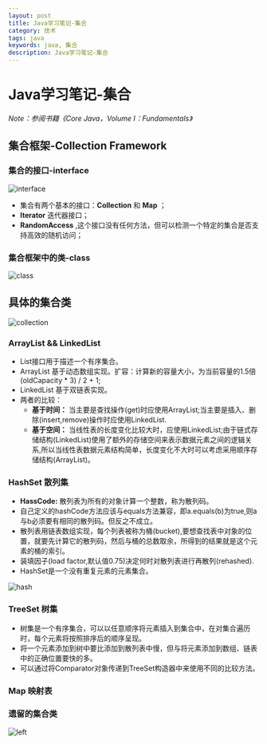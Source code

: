 ```yaml
---
layout: post
title: Java学习笔记-集合
category: 技术
tags: java
keywords: java, 集合
description: Java学习笔记-集合
---
```


# Java学习笔记-集合
*Note：参阅书籍《Core Java，Volume I：Fundamentals》*

## 集合框架-Collection Framework

### 集合的接口-interface

![interface](http://o835t7sp4.bkt.clouddn.com/image/blog/java/%E9%9B%86%E5%90%88%E6%A1%86%E6%9E%B6%E6%8E%A5%E5%8F%A3.png)

- 集合有两个基本的接口：**Collection** 和 **Map** ；
- **Iterator** 迭代器接口；
- **RandomAccess** ,这个接口没有任何方法，但可以检测一个特定的集合是否支持高效的随机访问；

### 集合框架中的类-class

![class](http://o835t7sp4.bkt.clouddn.com/image/blog/java/%E9%9B%86%E5%90%88%E6%A1%86%E6%9E%B6%E4%B8%AD%E7%9A%84%E7%B1%BB.png)

## 具体的集合类

![collection](http://o835t7sp4.bkt.clouddn.com/image/blog/java/%E5%85%B7%E4%BD%93%E7%9A%84%E9%9B%86%E5%90%88.png)

### ArrayList && LinkedList

- List接口用于描述一个有序集合。
- ArrayList 基于动态数组实现。扩容：计算新的容量大小，为当前容量的1.5倍 (oldCapacity * 3) / 2 + 1;
- LinkedList 基于双链表实现。
- 两者的比较：
    - **基于时间：** 当主要是查找操作(get)时应使用ArrayList;当主要是插入、删除(insert,remove)操作时应使用LinkedList.
    - **基于空间：** 当线性表的长度变化比较大时，应使用LinkedList;由于链式存储结构(LinkedList)使用了额外的存储空间来表示数据元素之间的逻辑关系,所以当线性表数据元素结构简单，长度变化不大时可以考虑采用顺序存储结构(ArrayList)。

### HashSet 散列集

- **HassCode:** 散列表为所有的对象计算一个整数，称为散列码。
- 自己定义的hashCode方法应该与equals方法兼容，即a.equals(b)为true,则a与b必须要有相同的散列码。但反之不成立。
- 散列表用链表数组实现，每个列表被称为桶(bucket),要想查找表中对象的位置，就要先计算它的散列码，然后与桶的总数取余，所得到的结果就是这个元素的桶的索引。
- 装填因子(load factor,默认值0.75)决定何时对散列表进行再散列(rehashed).
- HashSet是一个没有重复元素的元素集合。

![hash](http://o835t7sp4.bkt.clouddn.com/image/blog/java/hash.png)

### TreeSet 树集

- 树集是一个有序集合，可以以任意顺序将元素插入到集合中，在对集合遍历时，每个元素将按照排序后的顺序呈现。
- 将一个元素添加到树中要比添加到散列表中慢，但与将元素添加到数组、链表中的正确位置要快的多。
- 可以通过将Comparator对象传递到TreeSet构造器中来使用不同的比较方法。

### Map 映射表



### 遗留的集合类

![left](http://o835t7sp4.bkt.clouddn.com/image/blog/java/%E9%9B%86%E5%90%88%E6%A1%86%E6%9E%B6%E4%B8%AD%E7%9A%84%E9%81%97%E7%95%99%E7%B1%BB.png)

